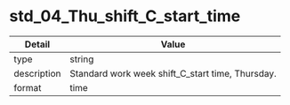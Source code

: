 # std_04_Thu_shift_C_start_time
| Detail | Value |
| ------ | ----- |
| type | string |
| description | Standard work week shift_C_start time, Thursday. |
| format | time |
